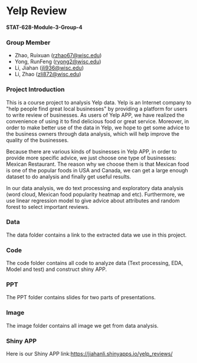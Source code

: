 # Yelp Review

**STAT-628-Module-3-Group-4**

### Group Member

- Zhao, Ruixuan (rzhao67@wisc.edu)
- Yong, RunFeng (ryong2@wisc.edu)
- Li, Jiahan (jli936@wisc.edu)
- Li, Zhao (zli872@wisc.edu)

### Project Introduction

This is a course project to analysis Yelp data. Yelp is an Internet company to "help people find great local businesses" by providing a platform for users to write review of businesses. As users of Yelp APP, we have realized the convenience of using it to find delicious food or great service. Moreover, in order to make better use of the data in Yelp, we hope to get some advice to the business owners through data analysis, which will help improve the quality of the businesses.

Because there are various kinds of businesses in Yelp APP, in order to provide more specific advice, we just choose one type of businesses: Mexican Restaurant. The reason why we choose them is that Mexican food is one of the popular foods in USA and Canada, we can get a large enough dataset to do analysis and finally get useful results.

In our data analysis, we do text processing and exploratory data analysis (word cloud, Mexican food popularity heatmap and etc). Furthermore, we use linear regression model to give advice about attributes and random forest to select important reviews.
 


### Data

The data folder contains a link to the extracted data we use in this project.

### Code

The code folder contains all code to analyze data (Text processing, EDA, Model and test) and construct shiny APP.


### PPT

The PPT folder contains slides for two parts of presentations.

### Image

The image folder contains all image we get from data analysis.

### Shiny APP

Here is our Shiny APP link:https://jiahanli.shinyapps.io/yelp_reviews/
